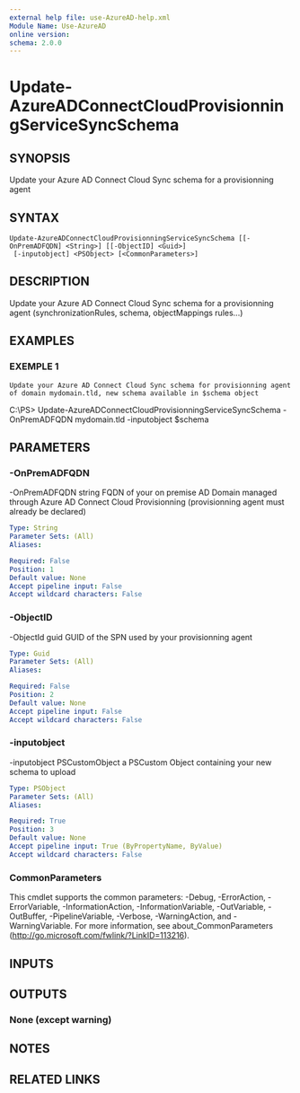 ```yaml
---
external help file: use-AzureAD-help.xml
Module Name: Use-AzureAD
online version:
schema: 2.0.0
---
```


# Update-AzureADConnectCloudProvisionningServiceSyncSchema

## SYNOPSIS
Update your Azure AD Connect Cloud Sync schema for a provisionning agent

## SYNTAX

```
Update-AzureADConnectCloudProvisionningServiceSyncSchema [[-OnPremADFQDN] <String>] [[-ObjectID] <Guid>]
 [-inputobject] <PSObject> [<CommonParameters>]
```

## DESCRIPTION
Update your  Azure AD Connect Cloud Sync schema for a provisionning agent (synchronizationRules, schema, objectMappings rules...)

## EXAMPLES

### EXEMPLE 1
```
Update your Azure AD Connect Cloud Sync schema for provisionning agent of domain mydomain.tld, new schema available in $schema object
```

C:\PS\> Update-AzureADConnectCloudProvisionningServiceSyncSchema -OnPremADFQDN mydomain.tld -inputobject $schema

## PARAMETERS

### -OnPremADFQDN
-OnPremADFQDN string
FQDN of your on premise AD Domain managed through Azure AD Connect Cloud Provisionning (provisionning agent must already be declared)

```yaml
Type: String
Parameter Sets: (All)
Aliases:

Required: False
Position: 1
Default value: None
Accept pipeline input: False
Accept wildcard characters: False
```

### -ObjectID
-ObjectId guid
   GUID of the SPN used by your provisionning agent

```yaml
Type: Guid
Parameter Sets: (All)
Aliases:

Required: False
Position: 2
Default value: None
Accept pipeline input: False
Accept wildcard characters: False
```

### -inputobject
-inputobject PSCustomObject
a PSCustom Object containing your new schema to upload

```yaml
Type: PSObject
Parameter Sets: (All)
Aliases:

Required: True
Position: 3
Default value: None
Accept pipeline input: True (ByPropertyName, ByValue)
Accept wildcard characters: False
```

### CommonParameters
This cmdlet supports the common parameters: -Debug, -ErrorAction, -ErrorVariable, -InformationAction, -InformationVariable, -OutVariable, -OutBuffer, -PipelineVariable, -Verbose, -WarningAction, and -WarningVariable.
For more information, see about_CommonParameters (http://go.microsoft.com/fwlink/?LinkID=113216).

## INPUTS

## OUTPUTS

### None (except warning)
## NOTES

## RELATED LINKS
